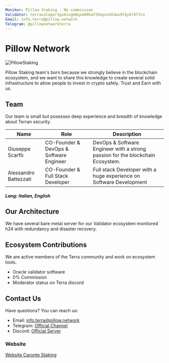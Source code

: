 ```yaml
---
Moniker: Pillow Staking - No commission
Validator: terravaloper1guksxgm0qxm00kaf35myxn263ws9l6ykl977cn
Email: info.terra@pillow.network
Telegram: @pillownetworkterra
---
```


# Pillow Network
![PillowStaking](https://i.ibb.co/bJ2CF7H/image.png)

Pillow Staking team's born because we strongly believe in the blockchain ecosystem, and we want to share this knowledge to create several solid infrastructure to allow people to invest in crypto safely. Trust and Earn with us.

## Team

Our team is small but posesses deep experience and breadth of knowledge about Terran security.

| Name                  | Role                       | Description                  |
| --------------------- | -------------------------- | ---------------------------- |
| Giuseppe Scarfò       | CO-Founder & DevOps & Software Engineer | DevOps & Software Engineer with a strong passion for the blockchain Ecosystem.   |
| Alessandro Battezzati | CO-Founder & Full Stack Developer       | Full stack Developer with a huge experience on Software Development |

##### Lang: Italian, English

## Our Architecture

We have several bare metal server for our Validator ecosystem monitored h24 with redundancy and disaster recovery. 

## Ecosystem Contributions

We are active members of the Terra community and work on ecosystem tools.

- Oracle validator software
- 0% Commission
- Moderator status on Terra discord

## Contact Us

Have questions? You can reach us:

- Email: info.terra@pillow.network
- Telegram: [Official Channel](https://t.me/caronteterrastaking)
- Discord: [Official Server](https://discord.gg/UJbQpD8K)


### Website

[Website Caronte Staking](https://carontestaking.com)
